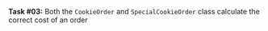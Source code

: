 **Task #03:** Both the `CookieOrder` and `SpecialCookieOrder` class calculate the correct cost of an order